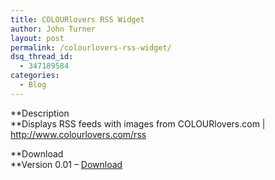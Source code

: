 ```yaml
---
title: COLOURlovers RSS Widget
author: John Turner
layout: post
permalink: /colourlovers-rss-widget/
dsq_thread_id:
  - 347189584
categories:
  - Blog
---
```

**Description  
**Displays RSS feeds with images from COLOURlovers.com | <http://www.colourlovers.com/rss>

**Download  
**Version 0.01 &#8211; [Download][1]

 [1]: http://wordpress.org/extend/plugins/colourlovers-rss-widget/